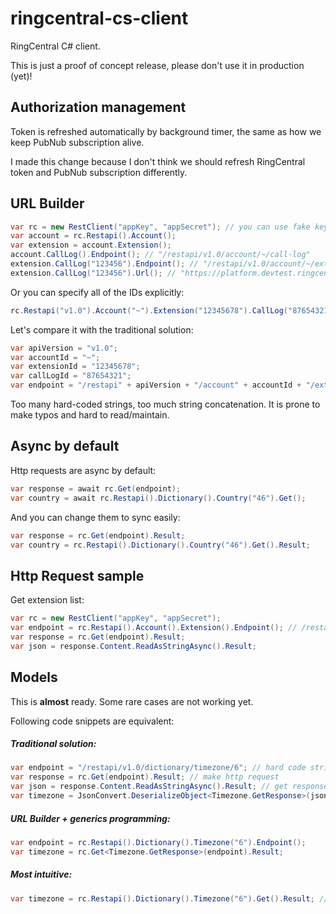 # ringcentral-cs-client

RingCentral C# client.

This is just a proof of concept release, please don't use it in production (yet)!


## Authorization management

Token is refreshed automatically by background timer, the same as how we keep PubNub subscription alive.

I made this change because I don't think we should refresh RingCentral token and PubNub subscription differently.


## URL Builder

```cs
var rc = new RestClient("appKey", "appSecret"); // you can use fake key and secret if you don't talk to api server.
var account = rc.Restapi().Account();
var extension = account.Extension();
account.CallLog().Endpoint(); // "/restapi/v1.0/account/~/call-log"
extension.CallLog("123456").Endpoint(); // "/restapi/v1.0/account/~/extension/~/call-log/123456"
extension.CallLog("123456").Url(); // "https://platform.devtest.ringcentral.com/restapi/v1.0/account/~/extension/~/call-log/123456"
```

Or you can specify all of the IDs explicitly:

```cs
rc.Restapi("v1.0").Account("~").Extension("12345678").CallLog("87654321").Endpoint(); // "/restapi/v1.0/account/~/extension/12345678/call-log/87654321"
```

Let's compare it with the traditional solution:

```cs
var apiVersion = "v1.0";
var accountId = "~";
var extensionId = "12345678";
var callLogId = "87654321";
var endpoint = "/restapi" + apiVersion + "/account" + accountId + "/extension" + extensionId + "/call-log" + callLogId;
```

Too many hard-coded strings, too much string concatenation. It is prone to make typos and hard to read/maintain.


## Async by default

Http requests are async by default:

```cs
var response = await rc.Get(endpoint);
var country = await rc.Restapi().Dictionary().Country("46").Get();
```

And you can change them to sync easily:

```cs
var response = rc.Get(endpoint).Result;
var country = rc.Restapi().Dictionary().Country("46").Get().Result;
```


## Http Request sample

Get extension list:

```cs
var rc = new RestClient("appKey", "appSecret");
var endpoint = rc.Restapi().Account().Extension().Endpoint(); // /restapi/v1.0/account/~/extension/~
var response = rc.Get(endpoint).Result;
var json = response.Content.ReadAsStringAsync().Result;
```

## Models

This is **almost** ready. Some rare cases are not working yet.

Following code snippets are equivalent:

##### Traditional solution:

```cs
var endpoint = "/restapi/v1.0/dictionary/timezone/6"; // hard code string
var response = rc.Get(endpoint).Result; // make http request
var json = response.Content.ReadAsStringAsync().Result; // get response json
var timezone = JsonConvert.DeserializeObject<Timezone.GetResponse>(json); // convert json to model
```

##### URL Builder + generics programming:

```cs
var endpoint = rc.Restapi().Dictionary().Timezone("6").Endpoint();
var timezone = rc.Get<Timezone.GetResponse>(endpoint).Result;
```

##### Most intuitive:

```cs
var timezone = rc.Restapi().Dictionary().Timezone("6").Get().Result; // This is the shortest solution.
```
